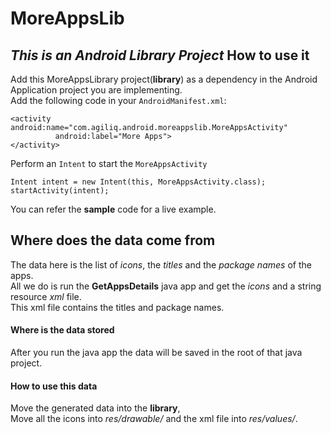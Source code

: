 MoreAppsLib
===========
*This is an Android Library Project*
How to use it
-------------
Add this MoreAppsLibrary project(**library**) as a dependency in the Android Application project you are implementing.  
Add the following code in your `AndroidManifest.xml`:

    <activity android:name="com.agiliq.android.moreappslib.MoreAppsActivity"
              android:label="More Apps">
    </activity>
    
Perform an `Intent` to start the `MoreAppsActivity`

    Intent intent = new Intent(this, MoreAppsActivity.class);
    startActivity(intent);

You can refer the **sample** code for a live example.

Where does the data come from
-----------------------------
The data here is the list of *icons*, the *titles* and the *package names* of the apps.  
All we do is run the **GetAppsDetails** java app and get the *icons* and a string resource *xml* file.  
This xml file contains the titles and package names.

#### Where is the data stored
After you run the java app the data will be saved in the root of that java project.

#### How to use this data
Move the generated data into the **library**,  
Move all the icons into *res/drawable/* and the xml file into *res/values/*.
